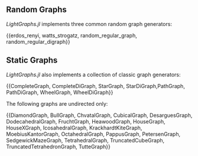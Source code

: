 ## Random Graphs
*LightGraphs.jl* implements three common random graph generators:

{{erdos_renyi, watts_strogatz, random_regular_graph, random_regular_digraph}}

## Static Graphs
*LightGraphs.jl* also implements a collection of classic graph generators:

{{CompleteGraph, CompleteDiGraph, StarGraph, StarDiGraph,PathGraph, PathDiGraph, WheelGraph, WheelDiGraph}}

The following graphs are undirected only:

{{DiamondGraph, BullGraph, ChvatalGraph, CubicalGraph, DesarguesGraph, DodecahedralGraph, FruchtGraph, HeawoodGraph, HouseGraph, HouseXGraph, IcosahedralGraph, KrackhardtKiteGraph, MoebiusKantorGraph, OctahedralGraph, PappusGraph, PetersenGraph, SedgewickMazeGraph, TetrahedralGraph, TruncatedCubeGraph, TruncatedTetrahedronGraph, TutteGraph}}
